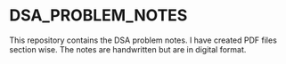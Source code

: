 # DSA_PROBLEM_NOTES
This repository contains the DSA problem notes. I have created PDF files section wise. The notes are handwritten but are in digital format.  
